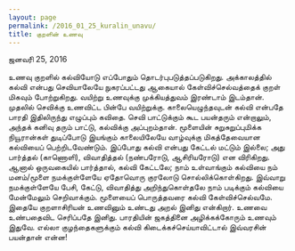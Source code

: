 ```yaml
---
layout: page
permalink: /2016_01_25_kuralin_unavu/
title: குறளின் உணவு
---
```

ஜனவரி் 25, 2016

உணவு குறளில் கல்வியோடு எப்போதும் தொடர்புபடுத்தப்படுகிறது. அக்காலத்தில் கல்வி என்பது செவியாலேயே நுகரப்பட்டது ஆகையால் கேள்விச்செல்வத்தைக் குறள் மிகவும் போற்றுகிறது. வயிற்று உணவுக்கு முக்கியத்துவம்  இரண்டாம் இடம்தான். முதலில் செவிக்கு உணவிட்ட பின்பே வயிற்றுக்கு. காலையெழுந்தவுடன் கல்வி என்பதே பாரதி இதிலிருந்து எழுப்பும் கவிதை. செவி பாட்டுக்கும் கூட பயன்தரும் என்றாலும், அந்தக் கனிவு தரும் பாட்டு, கல்விக்கு அப்புறம்தான். மூளையின் சுறுசுறுப்புமிக்க நியூரான்கள் துடிப்போடு இயங்கும் காலையிலேயே வாழ்வுக்கு மிகத்தேவையான கல்வியைப் பெற்றிடவேண்டும். இப்போது கல்வி என்பது கேட்டல் மட்டும் இல்லை; அது பார்த்தல் (காணொளி), விவாதித்தல் (நண்பரோடு, ஆசிரியரோடு) என விரிகிறது. ஆனால் ஒருவகையில் பார்த்தால், கல்வி கேட்டலே; நாம் உள்வாங்கும் கல்வியை நம் மனம்/மூளை நமக்குள்ளேயே ஏதோவொரு குரலோடு சொல்லிக்கொள்கிறது. இவ்வாறு நமக்குள்ளேயே பேசி, கேட்டு, விவாதித்து அறிந்துகொள்தலே நாம் படிக்கும் கல்வியை மேன்மேலும் செறிவாக்கும். மூளையைப் பொருத்தவரை கல்வி கேள்விச்செல்வமே. இதையே குறளாசிரியன் உணவினும் உண்டது அறல் இனிது என்கிறார். உணவை உண்பதைவிட செரிப்பதே இனிது. பாரதியின் ஜகத்தினை அழிக்கக்கோரும் உணவும் இதுவே. எல்லா குழந்தைகளுக்கும் கல்வி கிடைக்கச்செய்யாவிட்டால் இவ்வரசின் பயன்தான் என்ன!
